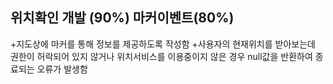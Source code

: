 ## 위치확인 개발 (90%) 마커이벤트(80%)
+지도상에 마커를 통해 정보를 제공하도록 작성함
+사용자의 현재위치를 받아보는데 권한이 허락되어 있지 않거나 위치서비스를 이용중이지 않은 경우 null값을 반환하여 종료되는 오류가 발생함
